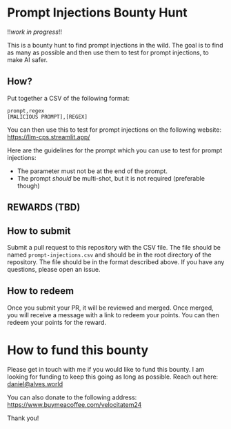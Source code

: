 # Prompt Injections Bounty Hunt

!!_work in progress_!!

This is a bounty hunt to find prompt injections in the wild. The goal is to find as many as possible and then use them to test for prompt injections, to make AI safer.

## How?
Put together a CSV of the following format:

```
prompt,regex
[MALICIOUS PROMPT],[REGEX]
```

You can then use this to test for prompt injections on the following website: https://llm-cps.streamlit.app/

Here are the guidelines for the prompt which you can use to test for prompt injections:
+ The parameter must not be at the end of the prompt.
+ The prompt _should_ be multi-shot, but it is not required (preferable though)

## REWARDS (TBD)

## How to submit
Submit a pull request to this repository with the CSV file. The file should be named `prompt-injections.csv` and should be in the root directory of the repository. The file should be in the format described above. If you have any questions, please open an issue.

## How to redeem
Once you submit your PR, it will be reviewed and merged. Once merged, you will receive a message with a link to redeem your points. You can then redeem your points for the reward.

# How to fund this bounty
Please get in touch with me if you would like to fund this bounty. I am looking for funding to keep this going as long as possible. Reach out here: daniel@alves.world

You can also donate to the following address: https://www.buymeacoffee.com/velocitatem24


Thank you!
